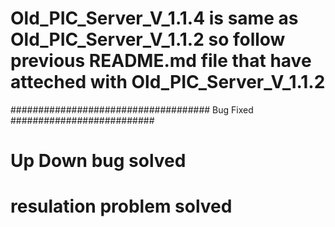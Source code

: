 # Old_PIC_Server_V_1.1.4  is same as Old_PIC_Server_V_1.1.2 so follow previous README.md file that have atteched with Old_PIC_Server_V_1.1.2



#################################### Bug Fixed ##########################

# Up Down bug solved
# resulation problem solved
